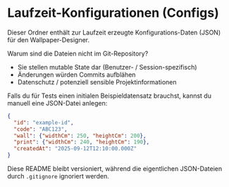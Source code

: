 # Laufzeit-Konfigurationen (Configs)

Dieser Ordner enthält zur Laufzeit erzeugte Konfigurations-Daten (JSON) für den Wallpaper-Designer.

Warum sind die Dateien nicht im Git-Repository?
- Sie stellen mutable State dar (Benutzer- / Session-spezifisch)
- Änderungen würden Commits aufblähen
- Datenschutz / potenziell sensible Projektinformationen

Falls du für Tests einen initialen Beispieldatensatz brauchst, kannst du manuell eine JSON-Datei anlegen:
```json
{
  "id": "example-id",
  "code": "ABC123",
  "wall": {"widthCm": 250, "heightCm": 200},
  "print": {"widthCm": 240, "heightCm": 190},
  "createdAt": "2025-09-12T12:10:00.000Z"
}
```
Diese README bleibt versioniert, während die eigentlichen JSON-Dateien durch `.gitignore` ignoriert werden.
